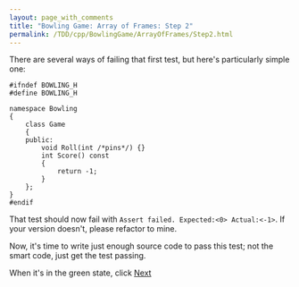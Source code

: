 ```yaml
---
layout: page_with_comments
title: "Bowling Game: Array of Frames: Step 2"
permalink: /TDD/cpp/BowlingGame/ArrayOfFrames/Step2.html
---
```


There are several ways of failing that first test, but here's particularly simple one:

```
#ifndef BOWLING_H
#define BOWLING_H

namespace Bowling
{
    class Game
    {
    public:
        void Roll(int /*pins*/) {}
        int Score() const
        {
            return -1;
        }
    };
}
#endif

```

That test should now fail with ```Assert failed. Expected:<0> Actual:<-1>```. If your version doesn't, please refactor to mine.

Now, it's time to write just enough source code to pass this test; not the smart code, just get the test passing.

When it's in the green state, click [Next](Step3.html)

